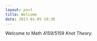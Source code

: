 ```yaml
---
layout: post
title: Welcome
date: 2017-01-05 19:30
---
```


Welcome to Math 4159/5159 _Knot Theory_. 
